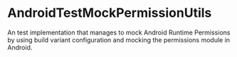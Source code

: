 # AndroidTestMockPermissionUtils
An test implementation that manages to mock Android Runtime Permissions by using build variant configuration and mocking the permissions module in Android.
